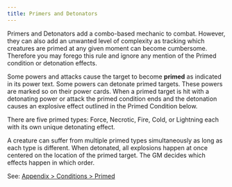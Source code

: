 ```yaml
---
title: Primers and Detonators
---
```

Primers and Detonators add a combo-based mechanic to combat. However, they can also add an unwanted level of complexity
as tracking which creatures are primed at any given moment can become cumbersome. Therefore you may forego this rule
and ignore any mention of the Primed condition or detonation effects.

Some powers and attacks cause the target to become __primed__ as indicated in its power text. Some powers can detonate
primed targets. These powers are marked so on their power cards. When a primed target is hit with a detonating power or
attack the primed condition ends and the detonation causes an explosive effect outlined in the Primed Condition below.

There are five primed types: Force, Necrotic, Fire, Cold, or Lightning each with its own unique detonating effect.

A creature can suffer from multiple primed types simultaneously as long as each type is different. When detonated, all
explosions happen at once centered on the location of the primed target. The GM decides which effects happen in which order.

See: [Appendix > Conditions > Primed](/appendix/conditions/primed)
